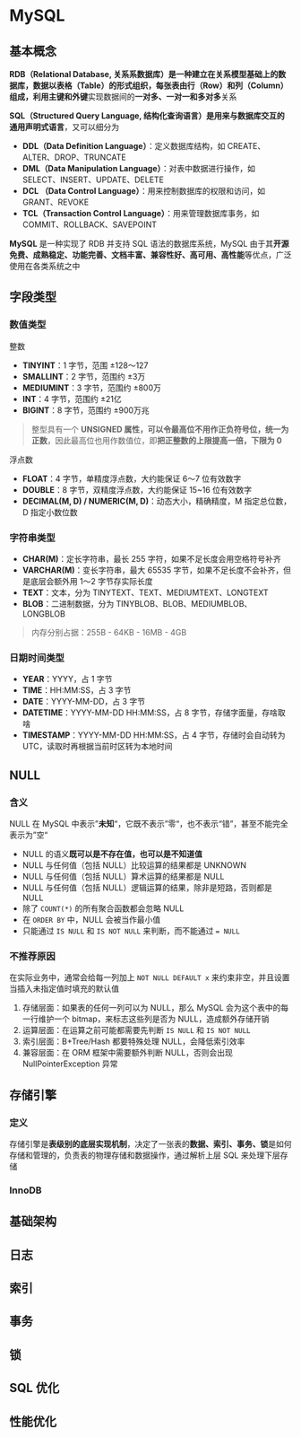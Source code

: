 # MySQL



## 基本概念

**RDB（Relational Database, 关系系数据库）**是一种建立在关系模型基础上的数据库，数据以**表格（Table）**的形式组织，每张表由**行（Row）和列（Column）**组成，利用**主键和外键**实现数据间的**一对多、一对一和多对多**关系

**SQL（Structured Query Language, 结构化查询语言）**是用来与数据库交互的**通用声明式语言**，又可以细分为

- **DDL（Data Definition Language）**：定义数据库结构，如 CREATE、ALTER、DROP、TRUNCATE
- **DML（Data Manipulation Language）**：对表中数据进行操作，如 SELECT、INSERT、UPDATE、DELETE
- **DCL （Data Control Language）**：用来控制数据库的权限和访问，如 GRANT、REVOKE
- **TCL（Transaction Control Language）**：用来管理数据库事务，如 COMMIT、ROLLBACK、SAVEPOINT

**MySQL** 是一种实现了 RDB 并支持 SQL 语法的数据库系统，MySQL 由于其**开源免费、成熟稳定、功能完善、文档丰富、兼容性好、高可用、高性能**等优点，广泛使用在各类系统之中



## 字段类型

### 数值类型

整数

- **TINYINT**：1 字节，范围 ±128～127
- **SMALLINT**：2 字节，范围约 ±3万
- **MEDIUMINT**：3 字节，范围约 ±800万
- **INT**：4 字节，范围约 ±21亿
- **BIGINT**：8 字节，范围约 ±900万兆

> 整型具有一个 **UNSIGNED 属性，可以令最高位不用作正负符号位，统一为正数**，因此最高位也用作数值位，即**把正整数的上限提高一倍，下限为 0**

浮点数

- **FLOAT**：4 字节，单精度浮点数，大约能保证 6～7 位有效数字
- **DOUBLE**：8 字节，双精度浮点数，大约能保证 15~16 位有效数字
- **DECIMAL(M, D) / NUMERIC(M, D)**：动态大小，精确精度，M 指定总位数，D 指定小数位数

### 字符串类型

- **CHAR(M)**：定长字符串，最长 255 字符，如果不足长度会用空格符号补齐
- **VARCHAR(M)**：变长字符串，最大 65535 字节，如果不足长度不会补齐，但是底层会额外用 1～2 字节存实际长度
- **TEXT**：文本，分为 TINYTEXT、TEXT、MEDIUMTEXT、LONGTEXT
- **BLOB**：二进制数据，分为 TINYBLOB、BLOB、MEDIUMBLOB、LONGBLOB

> 内存分别占据：255B - 64KB - 16MB - 4GB

### 日期时间类型

- **YEAR**：YYYY，占 1 字节
- **TIME**：HH:MM:SS，占 3 字节
- **DATE**：YYYY-MM-DD，占 3 字节
- **DATETIME**：YYYY-MM-DD HH:MM:SS，占 8 字节，存储字面量，存啥取啥
- **TIMESTAMP**：YYYY-MM-DD HH:MM:SS，占 4 字节，存储时会自动转为 UTC，读取时再根据当前时区转为本地时间



## NULL

### 含义

NULL 在 MySQL 中表示”**未知**“，它既不表示”零“，也不表示“错”，甚至不能完全表示为”空“

- NULL 的语义**既可以是不存在值，也可以是不知道值**
- NULL 与任何值（包括 NULL）比较运算的结果都是 UNKNOWN
- NULL 与任何值（包括 NULL）算术运算的结果都是 NULL
- NULL 与任何值（包括 NULL）逻辑运算的结果，除非是短路，否则都是 NULL
- 除了 `COUNT(*)` 的所有聚合函数都会忽略 NULL
- 在 `ORDER BY` 中，NULL 会被当作最小值
- 只能通过 `IS NULL` 和 `IS NOT NULL` 来判断，而不能通过 `= NULL`

### 不推荐原因

在实际业务中，通常会给每一列加上 `NOT NULL DEFAULT x` 来约束非空，并且设置当插入未指定值时填充的默认值

1. 存储层面：如果表的任何一列可以为 NULL，那么 MySQL 会为这个表中的每一行维护一个 bitmap，来标志这些列是否为 NULL，造成额外存储开销
2. 运算层面：在运算之前可能都需要先判断 `IS NULL` 和 `IS NOT NULL` 
3. 索引层面：B+Tree/Hash 都要特殊处理 NULL，会降低索引效率
4. 兼容层面：在 ORM 框架中需要额外判断 NULL，否则会出现 NullPointerException 异常



## 存储引擎

### 定义

存储引擎是**表级别的底层实现机制**，决定了一张表的**数据、索引、事务、锁**是如何存储和管理的，负责表的物理存储和数据操作，通过解析上层 SQL 来处理下层存储

### InnoDB





## 基础架构

## 日志

## 索引

## 事务

## 锁

## SQL 优化

## 性能优化

